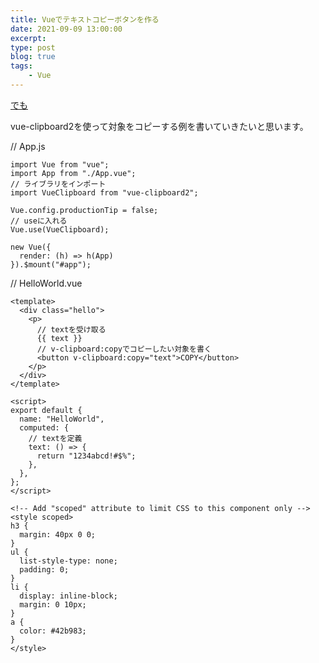 ```yaml
---
title: Vueでテキストコピーボタンを作る
date: 2021-09-09 13:00:00
excerpt:
type: post
blog: true
tags:
    - Vue
---
```




[でも](https://codesandbox.io/s/compassionate-booth-5r8o7?file=/src/components/HelloWorld.vue)

vue-clipboard2を使って対象をコピーする例を書いていきたいと思います。

// App.js
```
import Vue from "vue";
import App from "./App.vue";
// ライブラリをインポート
import VueClipboard from "vue-clipboard2";

Vue.config.productionTip = false;
// useに入れる
Vue.use(VueClipboard);

new Vue({
  render: (h) => h(App)
}).$mount("#app");

```

// HelloWorld.vue

```
<template>
  <div class="hello">
    <p>
      // textを受け取る
      {{ text }}
      // v-clipboard:copyでコピーしたい対象を書く
      <button v-clipboard:copy="text">COPY</button>
    </p>
  </div>
</template>

<script>
export default {
  name: "HelloWorld",
  computed: {
    // textを定義
    text: () => {
      return "1234abcd!#$%";
    },
  },
};
</script>

<!-- Add "scoped" attribute to limit CSS to this component only -->
<style scoped>
h3 {
  margin: 40px 0 0;
}
ul {
  list-style-type: none;
  padding: 0;
}
li {
  display: inline-block;
  margin: 0 10px;
}
a {
  color: #42b983;
}
</style>

```
